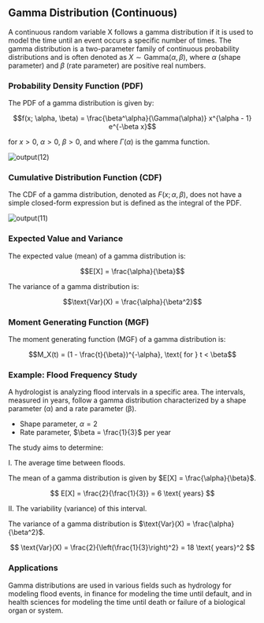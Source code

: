 ## Gamma Distribution (Continuous)

A continuous random variable X follows a gamma distribution if it is used to model the time until an event occurs a specific number of times. The gamma distribution is a two-parameter family of continuous probability distributions and is often denoted as $X \sim \text{Gamma}(\alpha, \beta)$, where $\alpha$ (shape parameter) and $\beta$ (rate parameter) are positive real numbers.

### Probability Density Function (PDF)

The PDF of a gamma distribution is given by:

$$f(x; \alpha, \beta) = \frac{\beta^\alpha}{\Gamma(\alpha)} x^{\alpha - 1} e^{-\beta x}$$

for $x > 0$, $\alpha > 0$, $\beta > 0$, and where $\Gamma(\alpha)$ is the gamma function.

![output(12)](https://github.com/user-attachments/assets/a438d0a3-850e-4727-a1bb-ba3e7e3b8179)

### Cumulative Distribution Function (CDF)

The CDF of a gamma distribution, denoted as $F(x; \alpha, \beta)$, does not have a simple closed-form expression but is defined as the integral of the PDF.

![output(11)](https://github.com/user-attachments/assets/d624e0d1-1080-4619-8917-e975254c7b03)

### Expected Value and Variance

The expected value (mean) of a gamma distribution is:

$$E[X] = \frac{\alpha}{\beta}$$

The variance of a gamma distribution is:

$$\text{Var}(X) = \frac{\alpha}{\beta^2}$$

### Moment Generating Function (MGF)

The moment generating function (MGF) of a gamma distribution is:

$$M_X(t) = (1 - \frac{t}{\beta})^{-\alpha}, \text{ for } t < \beta$$

### Example: Flood Frequency Study

A hydrologist is analyzing flood intervals in a specific area. The intervals, measured in years, follow a gamma distribution characterized by a shape parameter (α) and a rate parameter (β).

- Shape parameter, $\alpha = 2$
- Rate parameter, $\beta = \frac{1}{3}$ per year

The study aims to determine:

I. The average time between floods.

The mean of a gamma distribution is given by $E[X] = \frac{\alpha}{\beta}$.

$$ E[X] = \frac{2}{\frac{1}{3}} = 6 \text{ years} $$

II. The variability (variance) of this interval.

The variance of a gamma distribution is $\text{Var}(X) = \frac{\alpha}{\beta^2}$.

$$ \text{Var}(X) = \frac{2}{\left(\frac{1}{3}\right)^2} = 18 \text{ years}^2 $$

### Applications

Gamma distributions are used in various fields such as hydrology for modeling flood events, in finance for modeling the time until default, and in health sciences for modeling the time until death or failure of a biological organ or system.
